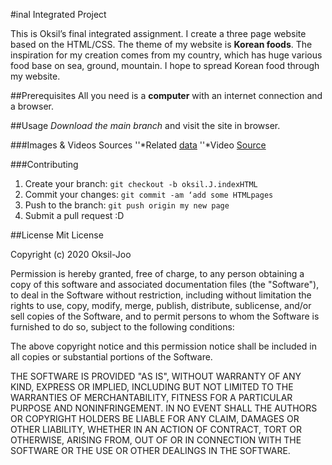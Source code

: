 #inal Integrated Project

This is Oksil’s final integrated assignment. I create a three page website based on the HTML/CSS. The theme of my website is **Korean foods**. The inspiration for my creation comes from my country, which has huge various food base on sea, ground, mountain. I hope to spread Korean food through my website.

##Prerequisites
All you need is a **computer** with an internet connection and a browser.

##Usage
_Download the main branch_ and visit the site in browser.

###Images & Videos Sources
''*Related [data](https://www.thespruceeats.com/traditional-and-classic-korean-recipes-4118376)
''*Video [Source](https://youtu.be/Jf7Dszr2_Nw)

###Contributing
1. Create your branch: `git checkout -b oksil.J.indexHTML`
2. Commit your changes: `git commit -am ‘add some HTMLpages`
3. Push to the branch: `git push origin my new page`
4. Submit a pull request :D

##License
Mit License

Copyright (c) 2020 Oksil-Joo

Permission is hereby granted, free of charge, to any person obtaining a copy
of this software and associated documentation files (the "Software"), to deal
in the Software without restriction, including without limitation the rights
to use, copy, modify, merge, publish, distribute, sublicense, and/or sell
copies of the Software, and to permit persons to whom the Software is
furnished to do so, subject to the following conditions:

The above copyright notice and this permission notice shall be included in all
copies or substantial portions of the Software.

THE SOFTWARE IS PROVIDED "AS IS", WITHOUT WARRANTY OF ANY KIND, EXPRESS OR
IMPLIED, INCLUDING BUT NOT LIMITED TO THE WARRANTIES OF MERCHANTABILITY,
FITNESS FOR A PARTICULAR PURPOSE AND NONINFRINGEMENT. IN NO EVENT SHALL THE
AUTHORS OR COPYRIGHT HOLDERS BE LIABLE FOR ANY CLAIM, DAMAGES OR OTHER
LIABILITY, WHETHER IN AN ACTION OF CONTRACT, TORT OR OTHERWISE, ARISING FROM,
OUT OF OR IN CONNECTION WITH THE SOFTWARE OR THE USE OR OTHER DEALINGS IN THE
SOFTWARE.